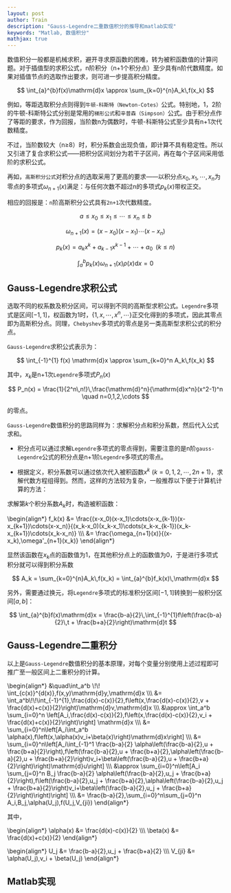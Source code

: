```yaml
---
layout: post
author: Train
description: "Gauss-Legendre二重数值积分的推导和matlab实现"
keywords: "Matlab, 数值积分"
mathjax: true
---
```


数值积分一般都是机械求积，避开寻求原函数的困难，转为被积函数值的计算问题。对于插值型的求积公式，n阶积分（n+1个积分点）至少具有n阶代数精度。如果对插值节点的选取作出要求，则可进一步提高积分精度。

$$
\int_{a}^{b}f(x)\mathrm{d}x \approx \sum_{k=0}^{n}A_k\,f(x_k)
$$
 
例如，等距选取积分点则得到`牛顿-科斯特（Newton-Cotes）`公式。特别地，1，2阶的牛顿-科斯特公式分别是常用的`梯形公式`和`辛普森（Simpson）`公式。由于积分点作了等距的要求，作为回报，当阶数n为偶数时，牛顿-科斯特公式至少具有n+1次代数精度。

不过，当阶数较大（n$\ge$8）时，积分系数会出现负值，即计算不具有稳定性。所以又引进了复合求积公式——把积分区间划分为若干子区间，再在每个子区间采用低阶的求积公式。

再如，`高斯积分公式`对积分点的选取采用了更高的要求——以积分点$x_0,x_1,\cdots,x_n$为零点的多项式$\omega_{n+1}(x)$满足：与任何次数不超过n的多项式$p_k(x)$带权正交。

相应的回报是：`n`阶高斯积分公式具有`2n+1`次代数精度。
 

$$
a \le x_0 \le x_1 \le \cdots \le x_n \le b
$$

$$
\omega_{n+1}(x) = (x-x_0)(x-x_1)\cdots(x-x_n)
$$

$$
p_k(x) = a_k x^k + a_{k-1} x^{k-1} + \cdots + a_0 \,\,\,(k \le n)
$$

$$
\int_{a}^{b}p_k(x) \omega_{n+1}(x) \rho(x) \mathrm{d}x = 0
$$


## Gauss-Legendre求积公式

选取不同的权系数及积分区间，可以得到不同的高斯型求积公式。`Legendre`多项式是区间$[-1,1]$，权函数为1时，$\lbrace 1,x,\cdots,x^n,\cdots\rbrace$正交化得到的多项式，因此其零点即为高斯积分点。同理，`Chebyshev`多项式的零点是另一类高斯型求积公式的积分点。

`Gauss-Legendre`求积公式表示为：

$$
\int_{-1}^{1} f(x) \mathrm{d}x \approx \sum_{k=0}^n A_k\,f(x_k)
$$
 
其中，$x_k$是n+1次`Legendre`多项式$P_n(x)$

$$
P_n(x) = \frac{1}{2^n\,n!}\,\frac{\mathrm{d}^n}{\mathrm{d}x^n}(x^2-1)^n \quad n=0,1,2,\cdots
$$

的零点。
 
`Gauss-Legendre`数值积分的思路同样为：求解积分点和积分系数，然后代入公式求和。

* 积分点可以通过求解`Legendre`多项式的零点得到，需要注意的是n阶`gauss-Legendre`公式的积分点是n+1阶`Legendre`多项式的零点。

* 根据定义，积分系数可以通过依次代入被积函数$x^k\,\,(k=0,1,2,\cdots,2n+1)$，求解代数方程组得到。然而，这样的方法较为复杂，一般推荐以下便于计算机计算的方法：

求解第$k$个积分系数$A_k$时，构造被积函数：

\begin{align\*}
f_k(x) &= \frac{(x-x_0)(x-x_1)\cdots(x-x_{k-1})(x-x_{k+1})\cdots(x-x_n)}{(x_k-x_0)(x_k-x_1)\cdots(x_k-x_{k-1})(x_k-x_{k+1})\cdots(x_k-x_n)} \\\\\\
&= \frac{\omega_{n+1}(x)}{(x-x_k)\,\omega'_{n+1}(x_k)}
\end{align\*}

显然该函数在$x_k$点的函数值为1，在其他积分点上的函数值为0，于是进行多项式积分就可以得到积分系数

$$
A_k = \sum_{k=0}^{n}A_k\,f(x_k) = \int_{a}^{b}f_k(x)\,\mathrm{d}x
$$

另外，需要通过换元，将`Legendre`多项式的标准积分区间$[-1,1]$转换到一般积分区间$[a,b]$：

$$
\int_{a}^{b}f(x)\mathrm{d}x = \frac{b-a}{2}\,\int_{-1}^{1}f\left(\frac{b-a}{2}\,t + \frac{b+a}{2}\right)\mathrm{d}t
$$

## Gauss-Legendre二重积分

以上是`Gauss-Legendre`数值积分的基本原理，对每个变量分别使用上述过程即可推广至一般区间上二重积分的计算。

\begin{align\*}
&\quad\int_a^b \\!\\! \int_{c(x)}^{d(x)}\,f(x,y)\mathrm{d}y\,\mathrm{d}x \\\\\\
&= \int_a^b\\!\\!\int_{-1}^{1}\,\frac{d(x)-c(x)}{2}\,f\left(x,\frac{d(x)-c(x)}{2}\,v + \frac{d(x)+c(x)}{2}\right)\mathrm{d}v\,\mathrm{d}x \\\\\\
&\approx \int_a^b \sum_{i=0}^n \left[A_i\,\frac{d(x)-c(x)}{2}\,f\left(x,\frac{d(x)-c(x)}{2}\,v_i + \frac{d(x)+c(x)}{2}\right)\right] \mathrm{d}x \\\\\\
&= \sum_{i=0}^n\left[A_i\int_a^b \alpha(x)\,f\left(x,\alpha(x)v_i+\beta(x)\right)\mathrm{d}x\right] \\\\\\
&= \sum_{i=0}^n\left[A_i\int_{-1}^1 \frac{b-a}{2} \alpha\left(\frac{b-a}{2}\,u + \frac{b+a}{2}\right)\,f\left(\frac{b-a}{2}\,u + \frac{b+a}{2},\alpha\left(\frac{b-a}{2}\,u + \frac{b+a}{2}\right)v_i+\beta\left(\frac{b-a}{2}\,u + \frac{b+a}{2}\right)\right)\mathrm{d}u\right] \\\\\\
&\approx \sum_{i=0}^n\left[A_i \sum_{j=0}^n B_j \frac{b-a}{2} \alpha\left(\frac{b-a}{2}\,u_j + \frac{b+a}{2}\right)\,f\left(\frac{b-a}{2}\,u_j + \frac{b+a}{2},\alpha\left(\frac{b-a}{2}\,u_j + \frac{b+a}{2}\right)v_i+\beta\left(\frac{b-a}{2}\,u_j + \frac{b+a}{2}\right)\right)\right] \\\\\\
&= \frac{b-a}{2}\,\sum_{i=0}^n\sum_{j=0}^n A_i\,B_j\,\alpha(U_j)\,f(U_j,V_{ji})
\end{align\*}

其中，

\begin{align\*}
\alpha(x) &= \frac{d(x)-c(x)}{2} \\\\\\
\beta(x) &= \frac{d(x)+c(x)}{2}
\end{align\*}

\begin{align\*}
U_j &= \frac{b-a}{2}\,u_j + \frac{b+a}{2} \\\\\\
V_{ji} &= \alpha(U_j)\,v_i + \beta(U_j)
\end{align\*}

## Matlab实现